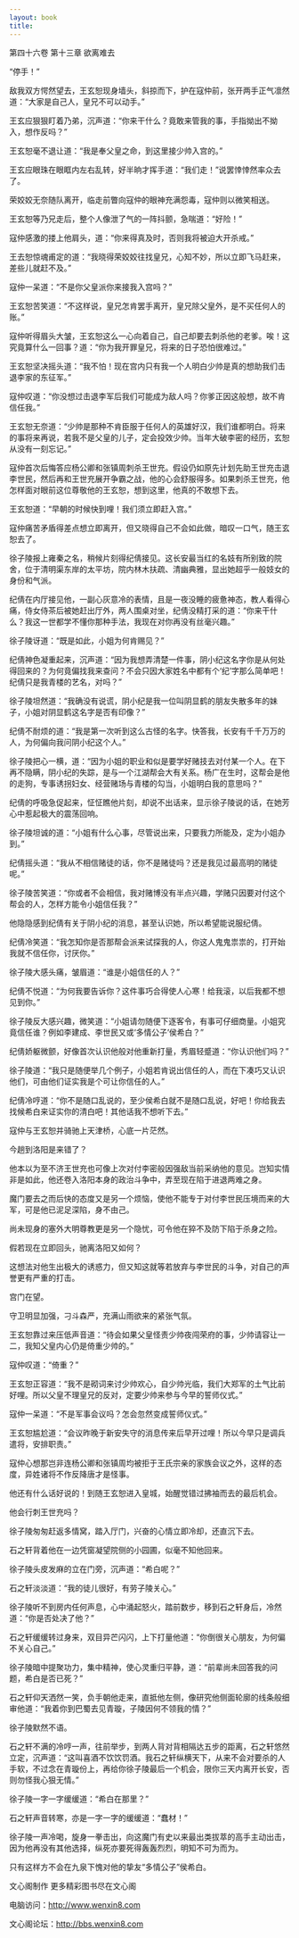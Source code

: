 ```yaml
---
layout: book
title:
---
```

第四十六卷 第十三章 欲离难去

“停手！”

敌我双方愕然望去，王玄恕现身墙头，斜掠而下，护在寇仲前，张开两手正气凛然道：“大家是自己人，皇兄不可以动手。”

王玄应狠狠盯着乃弟，沉声道：“你来干什么？竟敢来管我的事，手指拗出不拗入，想作反吗？”

王玄恕毫不退让道：“我是奉父皇之命，到这里接少帅入宫的。”

王玄应眼珠在眼眶内左右乱转，好半晌才挥手道：“我们走！”说罢悻悻然率众去了。

荣姣姣无奈随队离开，临走前瞥向寇仲的眼神充满怨毒，寇仲则以微笑相送。

王玄恕等乃兄走后，整个人像泄了气的一阵抖颤，急喘道：“好险！”

寇仲感激的搂上他肩头，道：“你来得真及时，否则我将被迫大开杀戒。”

王去恕惊魂甫定的道：“我晓得荣姣姣往找皇兄，心知不妙，所以立即飞马赶来，差些儿就赶不及。”

寇仲一呆道：“不是你父皇派你来接我入宫吗？”

王玄恕苦笑道：“不这样说，皇兄怎肯罢手离开，皇兄除父皇外，是不买任何人的账。”

寇仲听得眉头大皱，王玄恕这么一心向着自己，自己却要去刺杀他的老爹。唉！这究竟算什么一回事？道：“你为我开罪皇兄，将来的日子恐怕很难过。”

王玄恕坚决摇头道：“我不怕！现在宫内只有我一个人明白少帅是真的想助我们击退李家的东征军。”

寇仲叹道：“你没想过击退李军后我们可能成为敌人吗？你爹正因这般想，故不肯信任我。”

王玄恕无奈道：“少帅是那种不肯臣服于任何人的英雄好汉，我们谁都明白。将来的事将来再说，若我不是父皇的儿子，定会投效少帅。当年大破李密的经历，玄恕从没有一刻忘记。”

寇仲首次后悔答应杨公卿和张镇周刺杀王世充。假设仍如原先计划先助王世充击退李世民，然后再和王世充展开争霸之战，他的心会舒服得多。如果刺杀王世充，他怎样面对眼前这位尊敬他的王玄恕，想到这里，他真的不敢想下去。

王玄恕道：“早朝的时候快到哩！我们须立即赶入宫。”

寇仲痛苦矛盾得差点想立即离开，但又晓得自己不会如此做，暗叹一口气，随王玄恕去了。

徐子陵报上雍秦之名，稍候片刻得纪倩接见。这长安最当红的名妓有所别致的院舍，位于清明渠东岸的太平坊，院内林木扶疏、清幽典雅，显出她超乎一般妓女的身份和气派。

纪倩在内厅接见他，一副心灰意冷的表情，且是一夜没睡的疲惫神态，教人看得心痛，侍女侍茶后被她赶出厅外，两人围桌对坐，纪倩没精打采的道：“你来干什么？我这一世都学不懂你那种手法，我现在对你再没有丝毫兴趣。”

徐子陵讶道：“既是如此，小姐为何肯赐见？”

纪倩神色凝重起来，沉声道：“因为我想弄清楚一件事，阴小纪这名字你是从何处得回来的？为何竟偏找我来查问？不会只因大家姓名中都有个‘纪’字那么简单吧！纪倩只是我青楼的艺名，对吗？”

徐子陵坦然道：“我确没有说谎，阴小纪是我一位叫阴显鹤的朋友失散多年的妹子，小姐对阴显鹤这名字是否有印像？”

纪倩不耐烦的道：“我是第一次听到这么古怪的名字。快答我，长安有千千万万的人，为何偏向我问阴小纪这个人。”

徐子陵把心一横，道：“因为小姐的职业和似是要学好赌技去对付某一个人。在下再不隐瞒，阴小纪的失踪，是与一个江湖帮会大有关系。杨广在生时，这帮会是他的走狗，专事诱拐妇女、经营赌场与青楼的勾当，小姐明白我的意思吗？”

纪倩的呼吸急促起来，怔怔瞧他片刻，却说不出话来，显示徐子陵说的话，在她芳心中惹起极大的震荡回响。

徐子陵坦诚的道：“小姐有什么心事，尽管说出来，只要我力所能及，定为小姐办到。”

纪倩摇头道：“我从不相信赌徒的话，你不是赌徒吗？还是我见过最高明的赌徒呢。”

徐子陵苦笑道：“你或者不会相信，我对赌博没有半点兴趣，学赌只因要对付这个帮会的人，怎样方能令小姐信任我？”

他隐隐感到纪倩有关于阴小纪的消息，甚至认识她，所以希望能说服纪倩。

纪倩冷笑道：“我怎知你是否那帮会派来试探我的人，你这人鬼鬼祟祟的，打开始我就不信任你，讨厌你。”

徐子陵大感头痛，皱眉道：“谁是小姐信任的人？”

纪倩不悦道：“为何我要告诉你？这件事巧合得使人心寒！给我滚，以后我都不想见到你。”

徐子陵反大感兴趣，微笑道：“小姐请勿随便下逐客令，有事可仔细商量。小姐究竟信任谁？例如李建成、李世民又或‘多情公子’侯希白？”

纪倩娇躯微颤，好像首次认识他般对他重新打量，秀眉轻蹙道：“你认识他们吗？”

徐子陵道：“我只是随便举几个例子，小姐若肯说出信任的人，而在下凑巧又认识他们，可由他们证实我是个可让你信任的人。”

纪倩冷哼道：“你不是随口乱说的，至少侯希白就不是随口乱说，好吧！你给我去找候希白来证实你的清白吧！其他话我不想听下去。”

寇仲与王玄恕并骑驰上天津桥，心底一片茫然。

今趟到洛阳是来错了？

他本以为至不济王世充也可像上次对付李密般因强敌当前采纳他的意见。岂知实情非是如此，他还卷入洛阳本身的政治斗争中，弄至现在陷于进退两难之身。

魔门要去之而后快的态度又是另一个烦恼，使他不能专于对付李世民压境而来的大军，可是他已泥足深陷，身不由己。

尚未现身的塞外大明尊教更是另一个隐忧，可令他在猝不及防下陷于杀身之险。

假若现在立即回头，驰离洛阳又如何？

这想法对他生出极大的诱惑力，但又知这就等若放弃与李世民的斗争，对自己的声誉更有严重的打击。

宫门在望。

守卫明显加强，刁斗森严，充满山雨欲来的紧张气氛。

王玄恕靠过来压低声音道：“待会如果父皇怪责少帅夜闯荣府的事，少帅请容让一二，我知父皇内心仍是倚重少帅的。”

寇仲叹道：“倚重？”

王玄恕正容道：“我不是砌词来讨少帅欢心，自少帅光临，我们大郑军的土气比前好哩。所以父皇不理皇兄的反对，定要少帅来参与今早的誓师仪式。”

寇仲一呆道：“不是军事会议吗？怎会忽然变成誓师仪式。”

王玄恕尴尬道：“会议昨晚于新安失守的消息传来后早开过哩！所以今早只是调兵遣将，安排职责。”

寇仲心想那岂非连杨公卿和张镇周均被拒于王氏宗亲的家族会议之外，这样的态度，异姓诸将不作反降唐才是怪事。

他还有什么话好说的！到随王玄恕进入皇城，始醒觉错过拂袖而去的最后机会。

他会行刺王世充吗？

徐子陵匆匆赶返多情窝，踏入厅门，兴奋的心情立即冷却，还直沉下去。

石之轩背着他在一边凭窗凝望院侧的小园圃，似毫不知他回来。

徐子陵头皮发麻的立在门旁，沉声道：“希白呢？”

石之轩淡淡道：“我的徒儿很好，有劳子陵关心。”

徐子陵听不到房内任何声息，心中涌起怒火，踏前数步，移到石之轩身后，冷然道：“你是否处决了他？”

石之轩缓缓转过身来，双目异芒闪闪，上下打量他道：“你倒很关心朋友，为何偏不关心自己。”

徐子陵暗中提聚功力，集中精神，使心灵重归平静，道：“前辈尚未回答我的问题，希白是否已死？”

石之轩仰天洒然一笑，负手朝他走来，直抵他左侧，像研究他侧面轮廓的线条般细审他道：“我着你到巴蜀去见青璇，子陵因何不领我的情？”

徐子陵默然不语。

石之轩不满的冷哼一声，往前举步，到两人背对背相隔达五步的距离，石之轩悠然立定，沉声道：“这叫喜酒不饮饮罚酒。我石之轩纵横天下，从来不会对要杀的人手软，不过念在青璇份上，再给你徐子陵最后一个机会，限你三天内离开长安，否则勿怪我心狠无情。”

徐子陵一字一字缓缓道：“希白在那里？”

石之轩声音转寒，亦是一字一字的缓缓道：“蠢材！”

徐子陵一声冷喝，旋身一拳击出，向这魔门有史以来最出类拔萃的高手主动出击，因为他再没有其他选择，纵死亦要死得轰轰烈烈，明知不可为而为。

只有这样方不会在九泉下愧对他的挚友“多情公子”侯希白。

文心阁制作 更多精彩图书尽在文心阁

电脑访问：http://www.wenxin8.com

文心阁论坛：http://bbs.wenxin8.com
